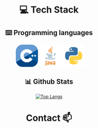 <div align="center">

# 💻 Tech Stack

## ⌨️ Programming languages
&nbsp;
<img src="./assets/cpp-logo.png" style="width: 70px; height: auto;" alt="C++ Logo"/> <img  src="./assets/erlang-logo.png" style="width: 70px; height: auto;" alt="Erlang Logo" hidden="hidden"/> <img src="./assets/java-logo.png" style="width: 70px; height: auto;" alt="Java Logo"/> <img src="./assets/python-logo.png" style="width: 70px; height: auto;" alt="Python Logo"/>

## 📊 Github Stats
[![Top Langs](https://github-readme-stats.vercel.app/api/top-langs?username=doublexeric&show_icons=true&locale=en&layout=compact&langs_count=8&hide=tex,html,css,swift)](https://github.com/doublexeric)

# Contact 📫
&nbsp;




</div>

<!--
**DoubleXEric/DoubleXEric** is a ✨ _special_ ✨ repository because its `README.md` (this file) appears on your GitHub profile.

Here are some ideas to get you started:

- 🔭 I’m currently working on ...
- 🌱 I’m currently learning ...
- 👯 I’m looking to collaborate on ...
- 🤔 I’m looking for help with ...
- 💬 Ask me about ...
- 📫 How to reach me: ...
- 😄 Pronouns: ...
- ⚡ Fun fact: ...
-->
